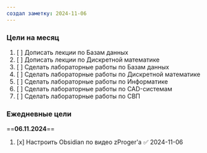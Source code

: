 ```yaml
---
создал заметку: 2024-11-06
---
```

### Цели на месяц
1. [ ] Дописать лекции по Базам данных
2. [ ] Дописать лекции по Дискретной математике
3. [ ] Сделать лабораторные работы по Базам данных
4. [ ] Сделать лабораторные работы по Дискретной математике
5. [ ] Сделать лабораторные работы по Информатике
6. [ ] Сделать лабораторные работы по CAD-системам
7. [ ] Сделать лабораторные работы по СВП

### Ежедневные цели
==**06.11.2024**==
1. [x] Настроить Obsidian по видео zProger'а ✅ 2024-11-06
